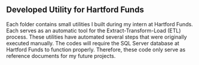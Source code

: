 ## Developed Utility for Hartford Funds 

Each folder contains small utilities I built during my intern at Hartford Funds. Each serves as an automatic tool for the Extract-Transform-Load (ETL) process. These utilities have automated several steps that were originally executed manually. The codes will require the SQL Server database at Hartford Funds to function properly. Therefore, these code only serve as reference documents for my future projects. 

